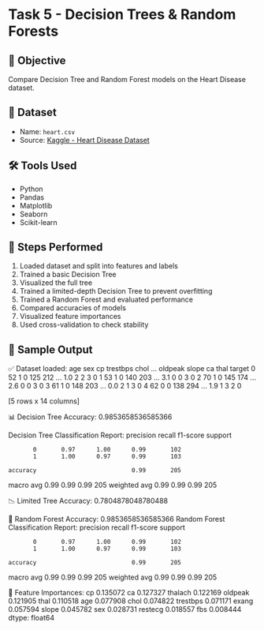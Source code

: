 # Task 5 - Decision Trees & Random Forests

## 🎯 Objective
Compare Decision Tree and Random Forest models on the Heart Disease dataset.

## 📁 Dataset
- Name: `heart.csv`
- Source: [Kaggle - Heart Disease Dataset](https://www.kaggle.com/datasets/johnsmith88/heart-disease-dataset)

## 🛠 Tools Used
- Python
- Pandas
- Matplotlib
- Seaborn
- Scikit-learn

## 🧪 Steps Performed
1. Loaded dataset and split into features and labels
2. Trained a basic Decision Tree
3. Visualized the full tree
4. Trained a limited-depth Decision Tree to prevent overfitting
5. Trained a Random Forest and evaluated performance
6. Compared accuracies of models
7. Visualized feature importances
8. Used cross-validation to check stability

## 🧾 Sample Output

✅ Dataset loaded:
   age  sex  cp  trestbps  chol  ...  oldpeak  slope  ca  thal  target
0   52    1   0       125   212  ...      1.0      2   2     3       0
1   53    1   0       140   203  ...      3.1      0   0     3       0
2   70    1   0       145   174  ...      2.6      0   0     3       0
3   61    1   0       148   203  ...      0.0      2   1     3       0
4   62    0   0       138   294  ...      1.9      1   3     2       0

[5 rows x 14 columns]

📊 Decision Tree Accuracy: 0.9853658536585366

Decision Tree Classification Report:
              precision    recall  f1-score   support

           0       0.97      1.00      0.99       102
           1       1.00      0.97      0.99       103

    accuracy                           0.99       205
   macro avg       0.99      0.99      0.99       205
weighted avg       0.99      0.99      0.99       205

📉 Limited Tree Accuracy: 0.7804878048780488

🌲 Random Forest Accuracy: 0.9853658536585366
Random Forest Classification Report:
              precision    recall  f1-score   support

           0       0.97      1.00      0.99       102
           1       1.00      0.97      0.99       103

    accuracy                           0.99       205
   macro avg       0.99      0.99      0.99       205
weighted avg       0.99      0.99      0.99       205


📌 Feature Importances:
 cp          0.135072
ca          0.127327
thalach     0.122169
oldpeak     0.121905
thal        0.110518
age         0.077908
chol        0.074822
trestbps    0.071171
exang       0.057594
slope       0.045782
sex         0.028731
restecg     0.018557
fbs         0.008444
dtype: float64
